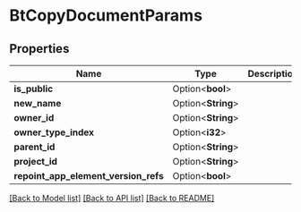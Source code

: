 # BtCopyDocumentParams

## Properties

Name | Type | Description | Notes
------------ | ------------- | ------------- | -------------
**is_public** | Option<**bool**> |  | [optional]
**new_name** | Option<**String**> |  | [optional]
**owner_id** | Option<**String**> |  | [optional]
**owner_type_index** | Option<**i32**> |  | [optional]
**parent_id** | Option<**String**> |  | [optional]
**project_id** | Option<**String**> |  | [optional]
**repoint_app_element_version_refs** | Option<**bool**> |  | [optional]

[[Back to Model list]](../README.md#documentation-for-models) [[Back to API list]](../README.md#documentation-for-api-endpoints) [[Back to README]](../README.md)



